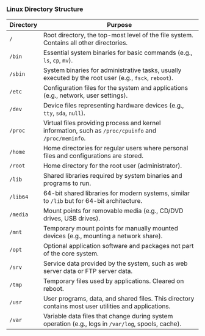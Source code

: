 ### **Linux Directory Structure**

| Directory | Purpose |
| --- | --- |
| `/` | Root directory, the top-most level of the file system. Contains all other directories. |
| `/bin` | Essential system binaries for basic commands (e.g., `ls`, `cp`, `mv`). |
| `/sbin` | System binaries for administrative tasks, usually executed by the root user (e.g., `fsck`, `reboot`). |
| `/etc` | Configuration files for the system and applications (e.g., network, user settings). |
| `/dev` | Device files representing hardware devices (e.g., `tty`, `sda`, `null`). |
| `/proc` | Virtual files providing process and kernel information, such as `/proc/cpuinfo` and `/proc/meminfo`. |
| `/home` | Home directories for regular users where personal files and configurations are stored. |
| `/root` | Home directory for the root user (administrator). |
| `/lib` | Shared libraries required by system binaries and programs to run. |
| `/lib64` | 64-bit shared libraries for modern systems, similar to `/lib` but for 64-bit architecture. |
| `/media` | Mount points for removable media (e.g., CD/DVD drives, USB drives). |
| `/mnt` | Temporary mount points for manually mounted devices (e.g., mounting a network share). |
| `/opt` | Optional application software and packages not part of the core system. |
| `/srv` | Service data provided by the system, such as web server data or FTP server data. |
| `/tmp` | Temporary files used by applications. Cleared on reboot. |
| `/usr` | User programs, data, and shared files. This directory contains most user utilities and applications. |
| `/var` | Variable data files that change during system operation (e.g., logs in `/var/log`, spools, cache). |
